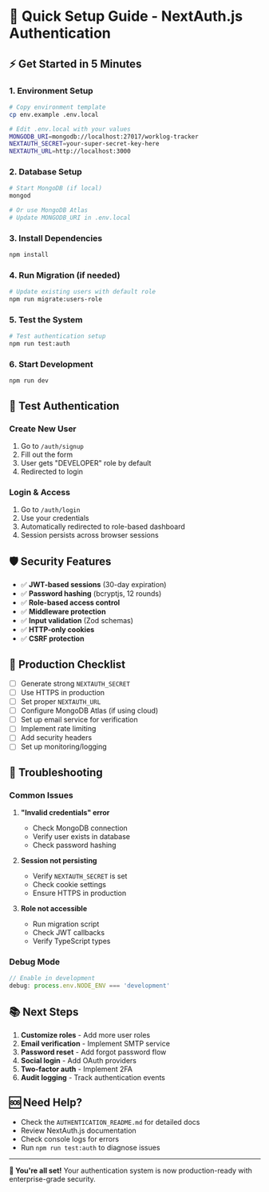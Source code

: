 # 🚀 Quick Setup Guide - NextAuth.js Authentication

## ⚡ Get Started in 5 Minutes

### 1. **Environment Setup**
```bash
# Copy environment template
cp env.example .env.local

# Edit .env.local with your values
MONGODB_URI=mongodb://localhost:27017/worklog-tracker
NEXTAUTH_SECRET=your-super-secret-key-here
NEXTAUTH_URL=http://localhost:3000
```

### 2. **Database Setup**
```bash
# Start MongoDB (if local)
mongod

# Or use MongoDB Atlas
# Update MONGODB_URI in .env.local
```

### 3. **Install Dependencies**
```bash
npm install
```

### 4. **Run Migration (if needed)**
```bash
# Update existing users with default role
npm run migrate:users-role
```

### 5. **Test the System**
```bash
# Test authentication setup
npm run test:auth
```

### 6. **Start Development**
```bash
npm run dev
```

## 🔐 Test Authentication

### **Create New User**
1. Go to `/auth/signup`
2. Fill out the form
3. User gets "DEVELOPER" role by default
4. Redirected to login

### **Login & Access**
1. Go to `/auth/login`
2. Use your credentials
3. Automatically redirected to role-based dashboard
4. Session persists across browser sessions

## 🛡️ Security Features

- ✅ **JWT-based sessions** (30-day expiration)
- ✅ **Password hashing** (bcryptjs, 12 rounds)
- ✅ **Role-based access control**
- ✅ **Middleware protection**
- ✅ **Input validation** (Zod schemas)
- ✅ **HTTP-only cookies**
- ✅ **CSRF protection**

## 🚨 Production Checklist

- [ ] Generate strong `NEXTAUTH_SECRET`
- [ ] Use HTTPS in production
- [ ] Set proper `NEXTAUTH_URL`
- [ ] Configure MongoDB Atlas (if using cloud)
- [ ] Set up email service for verification
- [ ] Implement rate limiting
- [ ] Add security headers
- [ ] Set up monitoring/logging

## 🔧 Troubleshooting

### **Common Issues**

1. **"Invalid credentials" error**
   - Check MongoDB connection
   - Verify user exists in database
   - Check password hashing

2. **Session not persisting**
   - Verify `NEXTAUTH_SECRET` is set
   - Check cookie settings
   - Ensure HTTPS in production

3. **Role not accessible**
   - Run migration script
   - Check JWT callbacks
   - Verify TypeScript types

### **Debug Mode**
```typescript
// Enable in development
debug: process.env.NODE_ENV === 'development'
```

## 📚 Next Steps

1. **Customize roles** - Add more user roles
2. **Email verification** - Implement SMTP service
3. **Password reset** - Add forgot password flow
4. **Social login** - Add OAuth providers
5. **Two-factor auth** - Implement 2FA
6. **Audit logging** - Track authentication events

## 🆘 Need Help?

- Check the `AUTHENTICATION_README.md` for detailed docs
- Review NextAuth.js documentation
- Check console logs for errors
- Run `npm run test:auth` to diagnose issues

---

**🎉 You're all set!** Your authentication system is now production-ready with enterprise-grade security.












